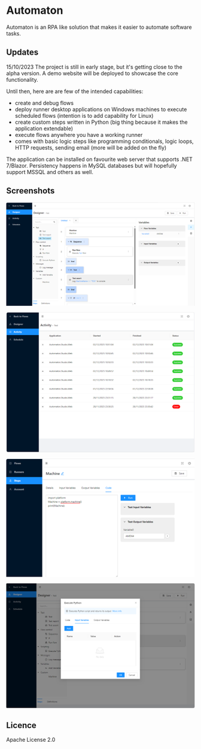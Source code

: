# Automaton

Automaton is an RPA like solution that makes it easier to automate software tasks.

## Updates

15/10/2023 
The project is still in early stage, but it's getting close to the alpha version. A demo website will be deployed to showcase the core functionality.

Until then, here are are few of the intended capabilities:
- create and debug flows
- deploy runner desktop applications on Windows machines to execute scheduled flows (intention is to add capability for Linux)
- create custom steps written in Python (big thing because it makes the application extendable)
- execute flows anywhere you have a working runner
- comes with basic logic steps like programming conditionals, logic loops, HTTP requests, sending email (more will be added on the fly)

The application can be installed on favourite web server that supports .NET 7/Blazor. Persistency happens in MySQL databases but will hopefully support MSSQL and others as well.

## Screenshots

![Screenshot 01](/screenshots/Screenshot-2024-01-22-231011.png?raw=true "Studio Flow")

![Screenshot 02](/screenshots/Screenshot-2024-01-22-230540.png?raw=true "Studio Activity")

![Screenshot 03](/screenshots/Screenshot-2024-01-22-231417.png?raw=true "Studio Step")

![Screenshot 04](/screenshots/Screenshot-2024-01-22-231131.png?raw=true "Studio Python")

## Licence

Apache License 2.0
